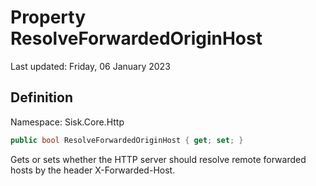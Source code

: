 # Property ResolveForwardedOriginHost
Last updated: Friday, 06 January 2023

## Definition
Namespace: Sisk.Core.Http

```csharp
public bool ResolveForwardedOriginHost { get; set; }
```

Gets or sets whether the HTTP server should resolve remote forwarded hosts by the header X-Forwarded-Host.

